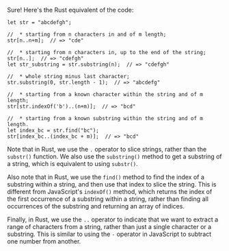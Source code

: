 Sure! Here's the Rust equivalent of the code:
```
let str = "abcdefgh";

//  * starting from n characters in and of m length;
str[n..n+m];  // => "cde"

//  * starting from n characters in, up to the end of the string;
str[n..];  // => "cdefgh"
let str_substring = str.substring(n);  // => "cdefgh"

//  * whole string minus last character;
str.substring(0, str.length - 1);  // => "abcdefg"

//  * starting from a known character within the string and of m length;
str[str.indexOf('b')..(n+m)];  // => "bcd"

//  * starting from a known substring within the string and of m length.
let index_bc = str.find("bc");
str[index_bc..(index_bc + m)];  // => "bcd"
```
Note that in Rust, we use the `.` operator to slice strings, rather than the `substr()` function. We also use the `substring()` method to get a substring of a string, which is equivalent to using `substr()`.

Also note that in Rust, we use the `find()` method to find the index of a substring within a string, and then use that index to slice the string. This is different from JavaScript's `indexOf()` method, which returns the index of the first occurrence of a substring within a string, rather than finding all occurrences of the substring and returning an array of indices.

Finally, in Rust, we use the `..` operator to indicate that we want to extract a range of characters from a string, rather than just a single character or a substring. This is similar to using the `-` operator in JavaScript to subtract one number from another.
